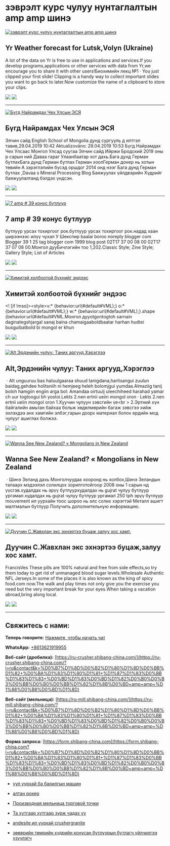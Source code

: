 # зэврэлт курс чулуу нунтаглалтын amp amp шинэ

<a href="https://swt.shibang-china.com/?l=ru&img&k=%D0%B7%D1%8D%D0%B2%D1%80%D1%8D%D0%BB%D1%82+%D0%BA%D1%83%D1%80%D1%81+%D1%87%D1%83%D0%BB%D1%83%D1%83+%D0%BD%D1%83%D0%BD%D1%82%D0%B0%D0%B3%D0%BB%D0%B0%D0%BB%D1%82%D1%8B%D0%BD+amp+amp+%D1%88%D0%B8%D0%BD%D1%8D" target="_blank">![зэврэлт курс чулуу нунтаглалтын amp amp шинэ](http://static.shibang-china.com/all-800x300/1081.jpg)</a>

## Yr Weather forecast for Lutsk,Volyn (Ukraine)
A lot of the data on Yr is free to use in applications and services.If you develop programs,applications or other services with data from Yr,we encourage you to share it with other users!Биохимийн лекц №1&nbsp;&#0183;&#32;You just clipped your first slide! Clipping is a handy way to collect important slides you want to go back to later.Now customize the name of a clipboard to store your clips.


<a href="https://whatsapp.shibangsoft.com/WhatsApp.php" target="_blank" title="WhatsApp">![](http://static.shibang-china.com/icon/whatsapp.png)</a> <a href="https://swt.shibang-china.com/?l=ru&icon&k=%D0%B7%D1%8D%D0%B2%D1%80%D1%8D%D0%BB%D1%82+%D0%BA%D1%83%D1%80%D1%81+%D1%87%D1%83%D0%BB%D1%83%D1%83+%D0%BD%D1%83%D0%BD%D1%82%D0%B0%D0%B3%D0%BB%D0%B0%D0%BB%D1%82%D1%8B%D0%BD+amp+amp+%D1%88%D0%B8%D0%BD%D1%8D" target="_blank">![](http://static.shibang-china.com/icon/chat-ru.png)</a>

---

<a href="https://swt.shibang-china.com/?l=ru&img&k=%D0%B7%D1%8D%D0%B2%D1%80%D1%8D%D0%BB%D1%82+%D0%BA%D1%83%D1%80%D1%81+%D1%87%D1%83%D0%BB%D1%83%D1%83+%D0%BD%D1%83%D0%BD%D1%82%D0%B0%D0%B3%D0%BB%D0%B0%D0%BB%D1%82%D1%8B%D0%BD+amp+amp+%D1%88%D0%B8%D0%BD%D1%8D" target="_blank">![Бүгд Найрамдах Чех Улсын ЭСЯ](http://static.shibang-china.com/all-800x300/1403.jpg)</a>

## Бүгд Найрамдах Чех Улсын ЭСЯ
Элчин сайд English School of Mongolia дунд сургууль д илтгэл тавив,29.04.2019 10:42 Aktualizov&#225;no: 29.04.2019 10:53 Бүгд Найрамдах Чех Улсаас Монгол Улсад суугаа Элчин сайд Ийржи Бродский 2019 оны р сарын ний Даваа гараг Улаанбаатар хот дахь.Бага дунд Герман бутлахБага дунд Герман бутлах Герман хоолГерман донер нь хотын төвийн А зэрэглэлийн бүсэд оршдог 2014 онд нээг Бага дунд Герман бутлах ,Davaa s Mineral Processing Blog Баяжуулах үйлдвэрийн Хүдрийг баяжуулалтанд бэлдэх үндсэн.


<a href="https://whatsapp.shibangsoft.com/WhatsApp.php" target="_blank" title="WhatsApp">![](http://static.shibang-china.com/icon/whatsapp.png)</a> <a href="https://swt.shibang-china.com/?l=ru&icon&k=%D0%B7%D1%8D%D0%B2%D1%80%D1%8D%D0%BB%D1%82+%D0%BA%D1%83%D1%80%D1%81+%D1%87%D1%83%D0%BB%D1%83%D1%83+%D0%BD%D1%83%D0%BD%D1%82%D0%B0%D0%B3%D0%BB%D0%B0%D0%BB%D1%82%D1%8B%D0%BD+amp+amp+%D1%88%D0%B8%D0%BD%D1%8D" target="_blank">![](http://static.shibang-china.com/icon/chat-ru.png)</a>

---

<a href="https://swt.shibang-china.com/?l=ru&img&k=%D0%B7%D1%8D%D0%B2%D1%80%D1%8D%D0%BB%D1%82+%D0%BA%D1%83%D1%80%D1%81+%D1%87%D1%83%D0%BB%D1%83%D1%83+%D0%BD%D1%83%D0%BD%D1%82%D0%B0%D0%B3%D0%BB%D0%B0%D0%BB%D1%82%D1%8B%D0%BD+amp+amp+%D1%88%D0%B8%D0%BD%D1%8D" target="_blank">![7 amp # 39 конус бутлуур](http://static.shibang-china.com/all-800x300/294.jpg)</a>

## 7 amp # 39 конус бутлуур
бутлуур урсах тохиргоог рок.бутлуур урсах тохиргоог рок.надад хаан ширээнээс илүү чухал У Шекспир baalai boroo noreply blogger com Blogger 39 1 25 tag blogger com 1999 blog post 02T17 37 00 08 00 02T17 37 07 08 00.Монгол дууБичлэгийн тоо 1,202.Classic Style; Zine Style; Gallery Style; List of Articles


<a href="https://whatsapp.shibangsoft.com/WhatsApp.php" target="_blank" title="WhatsApp">![](http://static.shibang-china.com/icon/whatsapp.png)</a> <a href="https://swt.shibang-china.com/?l=ru&icon&k=%D0%B7%D1%8D%D0%B2%D1%80%D1%8D%D0%BB%D1%82+%D0%BA%D1%83%D1%80%D1%81+%D1%87%D1%83%D0%BB%D1%83%D1%83+%D0%BD%D1%83%D0%BD%D1%82%D0%B0%D0%B3%D0%BB%D0%B0%D0%BB%D1%82%D1%8B%D0%BD+amp+amp+%D1%88%D0%B8%D0%BD%D1%8D" target="_blank">![](http://static.shibang-china.com/icon/chat-ru.png)</a>

---

<a href="https://swt.shibang-china.com/?l=ru&img&k=%D0%B7%D1%8D%D0%B2%D1%80%D1%8D%D0%BB%D1%82+%D0%BA%D1%83%D1%80%D1%81+%D1%87%D1%83%D0%BB%D1%83%D1%83+%D0%BD%D1%83%D0%BD%D1%82%D0%B0%D0%B3%D0%BB%D0%B0%D0%BB%D1%82%D1%8B%D0%BD+amp+amp+%D1%88%D0%B8%D0%BD%D1%8D" target="_blank">![Химитэй холбоотой бүхнийг эндээс](http://static.shibang-china.com/all-800x300/257.jpg)</a>

## Химитэй холбоотой бүхнийг эндээс
&lt;! [if !mso]&gt;&lt;style&gt;v\:* {behavior:url(#default#VML);} o\:* {behavior:url(#default#VML);} w\:* {behavior:url(#default#VML);}.shape {behavior:url(#default#VML.Монгол дууotgontogtoh sarnain daginategshjargal sanaj baina chamaigaaboldbaatar harhan hudtei busguibatbold bi mongol er khun


<a href="https://whatsapp.shibangsoft.com/WhatsApp.php" target="_blank" title="WhatsApp">![](http://static.shibang-china.com/icon/whatsapp.png)</a> <a href="https://swt.shibang-china.com/?l=ru&icon&k=%D0%B7%D1%8D%D0%B2%D1%80%D1%8D%D0%BB%D1%82+%D0%BA%D1%83%D1%80%D1%81+%D1%87%D1%83%D0%BB%D1%83%D1%83+%D0%BD%D1%83%D0%BD%D1%82%D0%B0%D0%B3%D0%BB%D0%B0%D0%BB%D1%82%D1%8B%D0%BD+amp+amp+%D1%88%D0%B8%D0%BD%D1%8D" target="_blank">![](http://static.shibang-china.com/icon/chat-ru.png)</a>

---

<a href="https://swt.shibang-china.com/?l=ru&img&k=%D0%B7%D1%8D%D0%B2%D1%80%D1%8D%D0%BB%D1%82+%D0%BA%D1%83%D1%80%D1%81+%D1%87%D1%83%D0%BB%D1%83%D1%83+%D0%BD%D1%83%D0%BD%D1%82%D0%B0%D0%B3%D0%BB%D0%B0%D0%BB%D1%82%D1%8B%D0%BD+amp+amp+%D1%88%D0%B8%D0%BD%D1%8D" target="_blank">![Alt,Эрдэнийн чулуу: Tаних аргууд,Хэрэглээ](http://static.shibang-china.com/all-800x300/1315.jpg)</a>

## Alt,Эрдэнийн чулуу: Tаних аргууд,Хэрэглээ
&nbsp;&#0183;&#32;Alt unguuruu bas hatuulgaaraa shuud tanigdana,haritsangui zuulun baidag,gehdee holitsniih ni hemjeeg heleh bolomjgui yumdaa.Almaziig tanij boloh hamgiin engiin arga bol: Amandaa oirtuulj uleechiheed harahad yamar ch uur togtoogui bh yostoi.Lekts 2.nen ertnii ueiin mongol oron&nbsp;&#0183;&#32;Lekts 2.nen ertnii ueiin mongol oron 1.Хуучин чулуун зэвсгийн үе&lt;br &gt; 2.Эртний хүн байгалийн амьтан байхаа больж хөдөлмөрийн багаж зэвсгээ хийж эхлэхдээ анх хамгийн элбэг,гарын доорх материал болох ердийн мод чулууг ашиглах болжээ.


<a href="https://whatsapp.shibangsoft.com/WhatsApp.php" target="_blank" title="WhatsApp">![](http://static.shibang-china.com/icon/whatsapp.png)</a> <a href="https://swt.shibang-china.com/?l=ru&icon&k=%D0%B7%D1%8D%D0%B2%D1%80%D1%8D%D0%BB%D1%82+%D0%BA%D1%83%D1%80%D1%81+%D1%87%D1%83%D0%BB%D1%83%D1%83+%D0%BD%D1%83%D0%BD%D1%82%D0%B0%D0%B3%D0%BB%D0%B0%D0%BB%D1%82%D1%8B%D0%BD+amp+amp+%D1%88%D0%B8%D0%BD%D1%8D" target="_blank">![](http://static.shibang-china.com/icon/chat-ru.png)</a>

---

<a href="https://swt.shibang-china.com/?l=ru&img&k=%D0%B7%D1%8D%D0%B2%D1%80%D1%8D%D0%BB%D1%82+%D0%BA%D1%83%D1%80%D1%81+%D1%87%D1%83%D0%BB%D1%83%D1%83+%D0%BD%D1%83%D0%BD%D1%82%D0%B0%D0%B3%D0%BB%D0%B0%D0%BB%D1%82%D1%8B%D0%BD+amp+amp+%D1%88%D0%B8%D0%BD%D1%8D" target="_blank">![Wanna See New Zealand? &#171; Mongolians in New Zealand](http://static.shibang-china.com/all-800x300/903.jpg)</a>

## Wanna See New Zealand? &#171; Mongolians in New Zealand
&nbsp;&#0183;&#32;Шинэ Зеланд дахь Монголчуудаа хооронд нь холбох,Шинэ Зеландын талаарх мэдээлэл солилцох зорилготойгоор 2008 оны 1 сарын нд үүсгэв.худалдах нь эрүү бутлуурхудалдах нь gujrat чулуу бутлуур ургамал.худалдах нь gujrat чулуу бутлуур ургамал 250 tph эрүү бутлуур mouvement ил уурхайн тоос шороо нь элс солих хэрэгтэй Металл ашигт малтмалын бутлуур Получить дополнительную информацию.


<a href="https://whatsapp.shibangsoft.com/WhatsApp.php" target="_blank" title="WhatsApp">![](http://static.shibang-china.com/icon/whatsapp.png)</a> <a href="https://swt.shibang-china.com/?l=ru&icon&k=%D0%B7%D1%8D%D0%B2%D1%80%D1%8D%D0%BB%D1%82+%D0%BA%D1%83%D1%80%D1%81+%D1%87%D1%83%D0%BB%D1%83%D1%83+%D0%BD%D1%83%D0%BD%D1%82%D0%B0%D0%B3%D0%BB%D0%B0%D0%BB%D1%82%D1%8B%D0%BD+amp+amp+%D1%88%D0%B8%D0%BD%D1%8D" target="_blank">![](http://static.shibang-china.com/icon/chat-ru.png)</a>

---

<a href="https://swt.shibang-china.com/?l=ru&img&k=%D0%B7%D1%8D%D0%B2%D1%80%D1%8D%D0%BB%D1%82+%D0%BA%D1%83%D1%80%D1%81+%D1%87%D1%83%D0%BB%D1%83%D1%83+%D0%BD%D1%83%D0%BD%D1%82%D0%B0%D0%B3%D0%BB%D0%B0%D0%BB%D1%82%D1%8B%D0%BD+amp+amp+%D1%88%D0%B8%D0%BD%D1%8D" target="_blank">![Дуучин С.Жавхлан экс эхнэртээ буцаж,залуу хос хамт.](http://static.shibang-china.com/all-800x300/223.jpg)</a>

## Дуучин С.Жавхлан экс эхнэртээ буцаж,залуу хос хамт.
FrancisVes These pills are 100% natural and free from side effects,so try them today to get rid of unmanaged blood sugar levels.Wholesale Authentic NFL Jerseys.In some of the places it is also known as the king of spicy food.com now.The walk and play times not only give you the exercise you need but the very important break for your eyes.When taking a vacation abroad,bring along local.

<a href="https://whatsapp.shibangsoft.com/WhatsApp.php" target="_blank" title="WhatsApp">![](http://static.shibang-china.com/icon/whatsapp.png)</a> <a href="https://swt.shibang-china.com/?l=ru&icon&k=%D0%B7%D1%8D%D0%B2%D1%80%D1%8D%D0%BB%D1%82+%D0%BA%D1%83%D1%80%D1%81+%D1%87%D1%83%D0%BB%D1%83%D1%83+%D0%BD%D1%83%D0%BD%D1%82%D0%B0%D0%B3%D0%BB%D0%B0%D0%BB%D1%82%D1%8B%D0%BD+amp+amp+%D1%88%D0%B8%D0%BD%D1%8D" target="_blank">![](http://static.shibang-china.com/icon/chat-ru.png)</a>

---
## Свяжитесь с нами:

**Теперь говорите:** [Нажмите, чтобы начать чат](https://swt.shibang-china.com?l=ru&contact&k=%D0%B7%D1%8D%D0%B2%D1%80%D1%8D%D0%BB%D1%82+%D0%BA%D1%83%D1%80%D1%81+%D1%87%D1%83%D0%BB%D1%83%D1%83+%D0%BD%D1%83%D0%BD%D1%82%D0%B0%D0%B3%D0%BB%D0%B0%D0%BB%D1%82%D1%8B%D0%BD+amp+amp+%D1%88%D0%B8%D0%BD%D1%8D)

**WhatsApp:**  [+8613621919955](https://whatsapp.shibangsoft.com/WhatsApp.php)

**Веб-сайт (дробилка):** [https://ru-crusher.shibang-china.com/](https://ru-crusher.shibang-china.com/?l=ru&contact&k=%D0%B7%D1%8D%D0%B2%D1%80%D1%8D%D0%BB%D1%82+%D0%BA%D1%83%D1%80%D1%81+%D1%87%D1%83%D0%BB%D1%83%D1%83+%D0%BD%D1%83%D0%BD%D1%82%D0%B0%D0%B3%D0%BB%D0%B0%D0%BB%D1%82%D1%8B%D0%BD+amp+amp+%D1%88%D0%B8%D0%BD%D1%8D)

**Веб-сайт (мельница):** [https://ru-mill.shibang-china.com/](https://ru-mill.shibang-china.com/?l=ru&contact&k=%D0%B7%D1%8D%D0%B2%D1%80%D1%8D%D0%BB%D1%82+%D0%BA%D1%83%D1%80%D1%81+%D1%87%D1%83%D0%BB%D1%83%D1%83+%D0%BD%D1%83%D0%BD%D1%82%D0%B0%D0%B3%D0%BB%D0%B0%D0%BB%D1%82%D1%8B%D0%BD+amp+amp+%D1%88%D0%B8%D0%BD%D1%8D)

**Форма запроса:** [https://form.shibang-china.com](https://form.shibang-china.com?l=ru&contact&k=%D0%B7%D1%8D%D0%B2%D1%80%D1%8D%D0%BB%D1%82+%D0%BA%D1%83%D1%80%D1%81+%D1%87%D1%83%D0%BB%D1%83%D1%83+%D0%BD%D1%83%D0%BD%D1%82%D0%B0%D0%B3%D0%BB%D0%B0%D0%BB%D1%82%D1%8B%D0%BD+amp+amp+%D1%88%D0%B8%D0%BD%D1%8D)

* [уул уурхай ба барилгын машин](../127/%D1%83%D1%83%D0%BB%20%D1%83%D1%83%D1%80%D1%85%D0%B0%D0%B9%20%D0%B1%D0%B0%20%D0%B1%D0%B0%D1%80%D0%B8%D0%BB%D0%B3%D1%8B%D0%BD%20%D0%BC%D0%B0%D1%88%D0%B8%D0%BD.md)

* [алтан рокер](../126/%D0%B0%D0%BB%D1%82%D0%B0%D0%BD%20%D1%80%D0%BE%D0%BA%D0%B5%D1%80.md)

* [Производная мельница торговой точки](../126/%D0%9F%D1%80%D0%BE%D0%B8%D0%B7%D0%B2%D0%BE%D0%B4%D0%BD%D0%B0%D1%8F%20%D0%BC%D0%B5%D0%BB%D1%8C%D0%BD%D0%B8%D1%86%D0%B0%20%D1%82%D0%BE%D1%80%D0%B3%D0%BE%D0%B2%D0%BE%D0%B9%20%D1%82%D0%BE%D1%87%D0%BA%D0%B8.md)

* [Та хутгаар хутгаар зурж чадах уу](../128/%D0%A2%D0%B0%20%D1%85%D1%83%D1%82%D0%B3%D0%B0%D0%B0%D1%80%20%D1%85%D1%83%D1%82%D0%B3%D0%B0%D0%B0%D1%80%20%D0%B7%D1%83%D1%80%D0%B6%20%D1%87%D0%B0%D0%B4%D0%B0%D1%85%20%D1%83%D1%83.md)

* [andesite ил уурхай crushergranite](../129/andesite%20%D0%B8%D0%BB%20%D1%83%D1%83%D1%80%D1%85%D0%B0%D0%B9%20crushergranite.md)

* [зөөврийн төмрийн хүдрийн конусан бутлуурын бутлагч үйлчилгээ үзүүлэгч](../128/%D0%B7%D3%A9%D3%A9%D0%B2%D1%80%D0%B8%D0%B9%D0%BD%20%D1%82%D3%A9%D0%BC%D1%80%D0%B8%D0%B9%D0%BD%20%D1%85%D2%AF%D0%B4%D1%80%D0%B8%D0%B9%D0%BD%20%D0%BA%D0%BE%D0%BD%D1%83%D1%81%D0%B0%D0%BD%20%D0%B1%D1%83%D1%82%D0%BB%D1%83%D1%83%D1%80%D1%8B%D0%BD%20%D0%B1%D1%83%D1%82%D0%BB%D0%B0%D0%B3%D1%87%20%D2%AF%D0%B9%D0%BB%D1%87%D0%B8%D0%BB%D0%B3%D1%8D%D1%8D%20%D2%AF%D0%B7%D2%AF%D2%AF%D0%BB%D1%8D%D0%B3%D1%87.md)